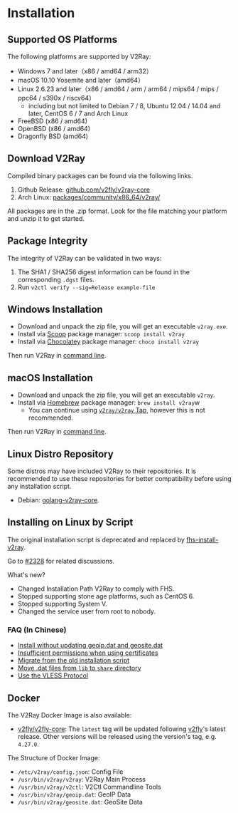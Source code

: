 # Installation

## Supported OS Platforms

The following platforms are supported by V2Ray:

* Windows 7 and later（x86 / amd64 / arm32）
* macOS 10.10 Yosemite and later（amd64）
* Linux 2.6.23 and later（x86 / amd64 / arm / arm64 / mips64 / mips / ppc64 / s390x / riscv64）
  * including but not limited to Debian 7 / 8, Ubuntu 12.04 / 14.04 and later, CentOS 6 / 7 and Arch Linux
* FreeBSD (x86 / amd64)
* OpenBSD (x86 / amd64)
* Dragonfly BSD (amd64)

## Download V2Ray

Compiled binary packages can be found via the following links.

1. Github Release: [github.com/v2fly/v2ray-core](https://github.com/v2fly/v2ray-core/releases)
2. Arch Linux: [packages/community/x86_64/v2ray/](https://www.archlinux.org/packages/community/x86_64/v2ray/)

All packages are in the .zip format. Look for the file matching your platform and unzip it to get started.

## Package Integrity

The integrity of V2Ray can be validated in two ways:

1. The SHA1 / SHA256 digest information can be found in the corresponding `.dgst` files.
2. Run `v2ctl verify --sig=Release example-file`

## Windows Installation

- Download and unpack the zip file, you will get an executable `v2ray.exe`.
- Install via [Scoop](https://scoop.sh/) package manager: `scoop install v2ray`
- Install via [Chocolatey](https://chocolatey.org/) package manager: `choco install v2ray`

Then run V2Ray in [command line](command.md).

## macOS Installation

- Download and unpack the zip file, you will get an executable `v2ray`.
- Install via [Homebrew](https://brew.sh/) package manager: `brew install v2ray`w
  - You can continue using [`v2ray/v2ray` Tap](https://github.com/v2ray/homebrew-v2ray), however this is not recommended.

Then run V2Ray in [command line](command.md).

## Linux Distro Repository

Some distros may have included V2Ray to their repositories. It is recommended to use these repositories for better compatibility before using any installation script.

* Debian: [golang-v2ray-core](https://tracker.debian.org/pkg/golang-v2ray-core).

## Installing on Linux by Script

The original installation script is deprecated and replaced by [fhs-install-v2ray](https://github.com/v2fly/fhs-install-v2ray).

Go to [#2328](https://github.com/v2ray/v2ray-core/issues/2328) for related discussions.

What's new?

* Changed Installation Path V2Ray to comply with FHS.
* Stopped supporting stone age platforms, such as CentOS 6.
* Stopped supporting System V.
* Changed the service user from root to nobody.

### FAQ (In Chinese)

* [Install without updating geoip.dat and geosite.dat](https://github.com/v2fly/fhs-install-v2ray/wiki/Do-not-install-or-update-geoip.dat-and-geosite.dat)
* [Insufficient permissions when using certificates](https://github.com/v2fly/fhs-install-v2ray/wiki/Insufficient-permissions-when-using-certificates)
* [Migrate from the old installation script](https://github.com/v2fly/fhs-install-v2ray/wiki/Migrate-from-the-old-script-to-this)
* [Move .dat files from `lib` to `share` directory](https://github.com/v2fly/fhs-install-v2ray/wiki/Move-.dat-files-from-lib-directory-to-share-directory)
* [Use the VLESS Protocol](https://github.com/v2fly/fhs-install-v2ray/wiki/To-use-the-VLESS-protocol)

## Docker

The V2Ray Docker Image is also available:

* [v2fly/v2fly-core](https://hub.docker.com/r/v2fly/v2fly-core): The `latest` tag will be updated following [v2fly](https://github.com/v2fly/docker-fly)'s latest release. Other versions will be released using the version's tag, e.g. `4.27.0`.

The Structure of Docker Image:

* `/etc/v2ray/config.json`: Config File
* `/usr/bin/v2ray/v2ray`: V2Ray Main Process
* `/usr/bin/v2ray/v2ctl`: V2Ctl Commandline Tools
* `/usr/bin/v2ray/geoip.dat`: GeoIP Data
* `/usr/bin/v2ray/geosite.dat`: GeoSite Data
